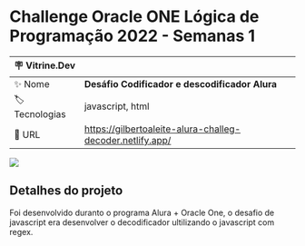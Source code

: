 
# Challenge Oracle ONE Lógica de Programação 2022 - Semanas 1 


| :placard: Vitrine.Dev |     |
| -------------  | --- |
| :sparkles: Nome        | **Desáfio Codificador e descodificador Alura**
| :label: Tecnologias | javascript, html 
| :rocket: URL         | https://gilbertoaleite-alura-challeg-decoder.netlify.app/


<!-- Inserir imagem com a #vitrinedev ao final do link -->
![](https://i.imgur.com/7BNWeK8.png/1200x500.png?text=imagem+lindona+do+meu+projeto#vitrinedev)

## Detalhes do projeto

Foi desenvolvido duranto o programa Alura + Oracle One, o desafio de javascript
era desenvolver o decodificador ultilizando o javascript com regex.


